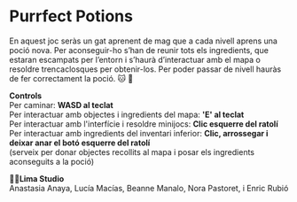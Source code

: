 # Purrfect Potions

En aquest joc seràs un gat aprenent de mag que a cada nivell aprens una poció nova. Per aconseguir-ho s’han de reunir tots els ingredients, que estaran escampats per l’entorn i s’haurà d’interactuar amb el mapa o resoldre trencaclosques per obtenir-los. 
Per poder passar de nivell hauràs de fer correctament la poció. :cat: :crystal_ball: <br>

**Controls** <br>
Per caminar: **WASD al teclat**  <br> 
Per interactuar amb objectes i ingredients del mapa: **'E' al teclat** <br>
Per interactuar amb l'interfície i resoldre minijocs: **Clic esquerre del ratolí** <br>
Per interactuar amb ingredients del inventari inferior: **Clic, arrossegar i deixar anar el botó esquerre del ratolí** <br>
(serveix per donar objectes recollits al mapa i posar els ingredients aconseguits a la poció)

🍋‍🟩**Lima Studio** <br>
Anastasia Anaya, 
Lucía Macías, 
Beanne Manalo, 
Nora Pastoret, 
i Enric Rubió

